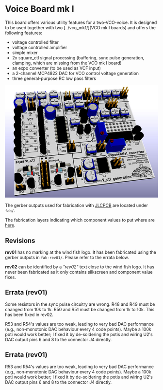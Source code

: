 Voice Board mk I
================

This board offers various utility features for a two-VCO-voice. It is designed
to be used together with two [../vco_mk1/](VCO mk I boards) and offers the
following features:

  - voltage controlled filter
  - voltage controlled amplifier
  - simple mixer
  - 2x square_ctl signal processing (buffering, sync pulse generation, clamping,
    which are missing from the VCO mk I board)
  - an expo converter (to be used as VCF input)
  - a 2-channel MCP4822 DAC for VCO control voltage generation
  - three general-purpose RC low pass filters

![render of the board](../img/voiceboard.jpg)

The gerber outputs used for fabrication with [JLCPCB](https://jlcpcb.com) are
located under `fab/`.

The fabrication layers indicating which component values to put where
are [here](../voice_and_control_board_fab.pdf).

Revisions
---------

**rev01** has no marking at the wind fish logo. It has been fabricated
using the gerber outputs in `fab-rev01/`. Please refer to the errata
below.

**rev02** can be identified by a *"rev02"* text close to the wind fish
logo. It has never been fabricated as it only contains silkscreen and
component value fixes.

Errata (rev01)
--------------

Some resistors in the sync pulse circuitry are wrong. R48 and R49 must
be changed from 10k to 1k. R50 and R51 must be changed from 1k to 10k.
This has been fixed in rev02.

R53 and R54's values are too weak, leading to very bad DAC performance
(e.g., non-monotonic DAC behaviour every 4 code points). Maybe a 100k
poti would work better; I fixed it by de-soldering the potis and wiring
U2's DAC output pins 6 and 8 to the connector J4 directly.

Errata (rev01)
--------------

R53 and R54's values are too weak, leading to very bad DAC performance
(e.g., non-monotonic DAC behaviour every 4 code points). Maybe a 100k
poti would work better; I fixed it by de-soldering the potis and wiring
U2's DAC output pins 6 and 8 to the connector J4 directly.

